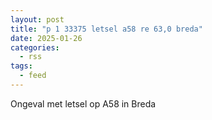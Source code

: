```yaml
---
layout: post
title: "p 1 33375 letsel a58 re 63,0 breda"
date: 2025-01-26
categories: 
  - rss
tags: 
  - feed
---
```


Ongeval met letsel op A58 in Breda
